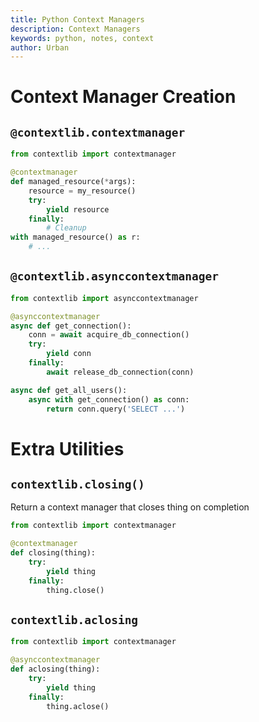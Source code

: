 ```yaml
---
title: Python Context Managers
description: Context Managers
keywords: python, notes, context
author: Urban
---
```


# Context Manager Creation

## `@contextlib.contextmanager`

```python
from contextlib import contextmanager

@contextmanager
def managed_resource(*args):
	resource = my_resource()
	try:
		yield resource
	finally:
		# Cleanup
with managed_resource() as r:
	# ...
```

## `@contextlib.asynccontextmanager`

```python
from contextlib import asynccontextmanager

@asynccontextmanager
async def get_connection():
    conn = await acquire_db_connection()
    try:
        yield conn
    finally:
        await release_db_connection(conn)

async def get_all_users():
    async with get_connection() as conn:
        return conn.query('SELECT ...')
```

# Extra Utilities

## `contextlib.closing()`

Return a context manager that closes thing on completion

```python
from contextlib import contextmanager

@contextmanager
def closing(thing):
    try:
        yield thing
    finally:
        thing.close()
```

## `contextlib.aclosing`

```python
from contextlib import contextmanager

@asynccontextmanager
def aclosing(thing):
    try:
        yield thing
    finally:
        thing.aclose()
```
